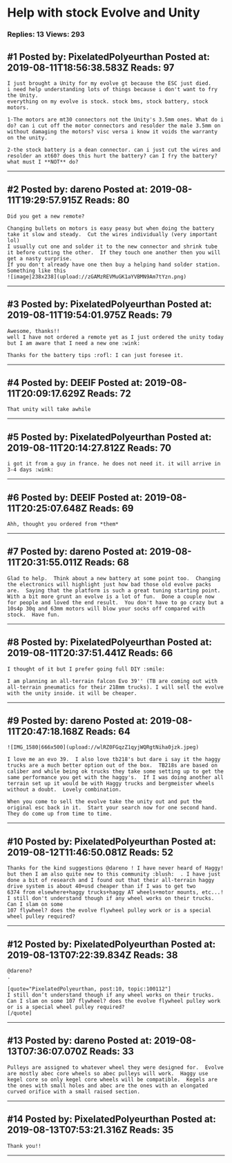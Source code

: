 # Help with stock Evolve and Unity

### Replies: 13 Views: 293

## \#1 Posted by: PixelatedPolyeurthan Posted at: 2019-08-11T18:56:38.583Z Reads: 97

```
I just brought a Unity for my evolve gt because the ESC just died.
i need help understanding lots of things because i don't want to fry the Unity.
everything on my evolve is stock. stock bms, stock battery, stock motors.

1-The motors are mt30 connectors not the Unity's 3.5mm ones. What do i do? can i cut off the motor connectors and resolder the male 3.5mm on without damaging the motors? visc versa i know it voids the warranty on the unity.

2-the stock battery is a dean connector. can i just cut the wires and resolder an xt60? does this hurt the battery? can I fry the battery? what must I **NOT** do?
```

---
## \#2 Posted by: dareno Posted at: 2019-08-11T19:29:57.915Z Reads: 80

```
Did you get a new remote?

Changing bullets on motors is easy peasy but when doing the battery take it slow and steady.  Cut the wires individually (very important lol)  
I usually cut one and solder it to the new connector and shrink tube it before cutting the other.  If they touch one another then you will get a nasty surprise.  
If you don't already have one then buy a helping hand solder station.  Something like this
![image|238x238](upload://zGAMzREVMuGK1aYVBMN9Am7tYzn.png)
```

---
## \#3 Posted by: PixelatedPolyeurthan Posted at: 2019-08-11T19:54:01.975Z Reads: 79

```
Awesome, thanks!!
well I have not ordered a remote yet as I just ordered the unity today but I am aware that I need a new one :wink:

Thanks for the battery tips :rofl: I can just foresee it.
```

---
## \#4 Posted by: DEEIF Posted at: 2019-08-11T20:09:17.629Z Reads: 72

```
That unity will take awhile
```

---
## \#5 Posted by: PixelatedPolyeurthan Posted at: 2019-08-11T20:14:27.812Z Reads: 70

```
i got it from a guy in france. he does not need it. it will arrive in 3-4 days :wink:
```

---
## \#6 Posted by: DEEIF Posted at: 2019-08-11T20:25:07.648Z Reads: 69

```
Ahh, thought you ordered from *them*
```

---
## \#7 Posted by: dareno Posted at: 2019-08-11T20:31:55.011Z Reads: 68

```
Glad to help.  Think about a new battery at some point too.  Changing the electronics will highlight just how bad those old evolve packs are.  Saying that the platform is such a great tuning starting point.  With a bit more grunt an evolve is a lot of fun.  Done a couple now for people and loved the end result.  You don't have to go crazy but a 10s4p 30q and 63mm motors will blow your socks off compared with stock.  Have fun.
```

---
## \#8 Posted by: PixelatedPolyeurthan Posted at: 2019-08-11T20:37:51.441Z Reads: 66

```
I thought of it but I prefer going full DIY :smile:

I am planning an all-terrain falcon Evo 39'' (TB are coming out with all-terrain pneumatics for their 218mm trucks). I will sell the evolve with the unity inside. it will be cheaper.
```

---
## \#9 Posted by: dareno Posted at: 2019-08-11T20:47:18.168Z Reads: 64

```
![IMG_1580|666x500](upload://wlRZ0FGqzZ1qyjWQRgtNiha0jzk.jpeg) 

I love me an evo 39.  I also love tb218's but dare i say it the haggy trucks are a much better option out of the box.  TB218s are based on caliber and while being ok trucks they take some setting up to get the same performance you get with the haggy's.  If I was doing another all terrain set up it would be with Haggy trucks and bergmeister wheels without a doubt.  Lovely combination.

When you come to sell the evolve take the unity out and put the original esc back in it.  Start your search now for one second hand.  They do come up from time to time.
```

---
## \#10 Posted by: PixelatedPolyeurthan Posted at: 2019-08-12T11:46:50.081Z Reads: 52

```
Thanks for the kind suggestions @dareno ! I have never heard of Haggy!
but then I am also quite new to this community :blush:  . I have just done a bit of research and I found out that their all-terrain haggy drive system is about 40+usd cheaper than if I was to get two      6374 from elsewhere+haggy trucks+haggy AT wheels+motor mounts, etc...!
I still don't understand though if any wheel works on their trucks. Can I slam on some 
107 flywheel? does the evolve flywheel pulley work or is a special wheel pulley required?
```

---
## \#12 Posted by: PixelatedPolyeurthan Posted at: 2019-08-13T07:22:39.834Z Reads: 38

```
@dareno?  
.

[quote="PixelatedPolyeurthan, post:10, topic:100112"]
I still don’t understand though if any wheel works on their trucks. Can I slam on some 107 flywheel? does the evolve flywheel pulley work or is a special wheel pulley required?
[/quote]
```

---
## \#13 Posted by: dareno Posted at: 2019-08-13T07:36:07.070Z Reads: 33

```
Pulleys are assigned to whatever wheel they were designed for.  Evolve are mostly abec core wheels so abec pulleys will work.  Haggy use kegel core so only kegel core wheels will be compatible.  Kegels are the ones with small holes and abec are the ones with an elongated curved orifice with a small raised section.
```

---
## \#14 Posted by: PixelatedPolyeurthan Posted at: 2019-08-13T07:53:21.316Z Reads: 35

```
Thank you!!
```

---
